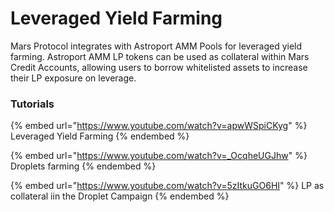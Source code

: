# Leveraged Yield Farming

Mars Protocol integrates with Astroport AMM Pools for leveraged yield farming. Astroport AMM LP tokens can be used as collateral within Mars Credit Accounts, allowing users to borrow whitelisted assets to increase their LP exposure on leverage.

### Tutorials

{% embed url="https://www.youtube.com/watch?v=apwWSpiCKyg" %}
Leveraged Yield Farming
{% endembed %}

{% embed url="https://www.youtube.com/watch?v=_OcqheUGJhw" %}
Droplets farming
{% endembed %}

{% embed url="https://www.youtube.com/watch?v=5zItkuGO6HI" %}
LP as collateral iin the Droplet Campaign
{% endembed %}
